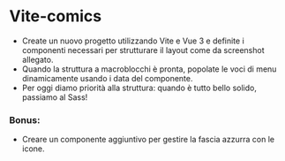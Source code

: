 # Vite-comics

- Create un nuovo progetto utilizzando Vite e Vue 3 e definite i componenti necessari per strutturare il layout come da screenshot allegato.
- Quando la struttura a macroblocchi è pronta, popolate le voci di menu dinamicamente usando i data del componente.
- Per oggi diamo priorità alla struttura: quando è tutto bello solido, passiamo al Sass!
### Bonus:
- Creare un componente aggiuntivo per gestire la fascia azzurra con le icone.
